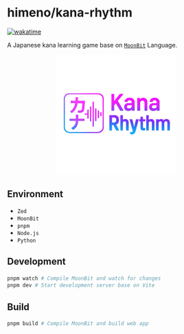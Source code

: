 # himeno/kana-rhythm

[![wakatime](https://wakatime.com/badge/user/018dc603-712a-4205-a226-d4c9ccd0d02b/project/36be8f46-e4d1-43d2-ab35-7801e802fc32.svg)](https://wakatime.com/badge/user/018dc603-712a-4205-a226-d4c9ccd0d02b/project/36be8f46-e4d1-43d2-ab35-7801e802fc32)

A Japanese kana learning game base on [`MoonBit`](https://www.moonbitlang.com/) Language.

<!-- markdownlint-disable -->
<div align="center">

<img src="public/favicon.png" width="280" alt="icon" />

</div>

<!-- markdownlint-enable -->

## Environment

- `Zed`
- `MoonBit`
- `pnpm`
- `Node.js`
- `Python`

## Development

```bash
pnpm watch # Compile MoonBit and watch for changes
pnpm dev # Start development server base on Vite
```

## Build

```bash
pnpm build # Compile MoonBit and build web app
```
